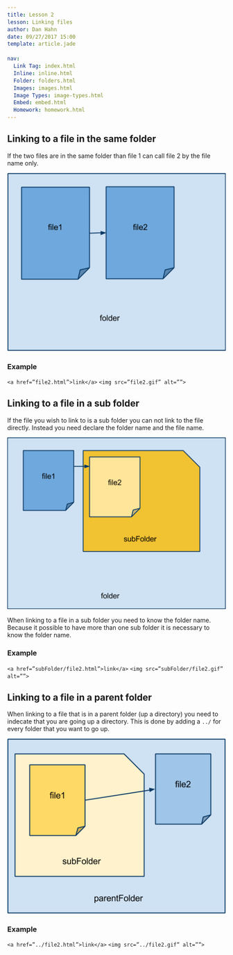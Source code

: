 ```yaml
---
title: Lesson 2
lesson: Linking files
author: Dan Hahn
date: 09/27/2017 15:00
template: article.jade

nav:
  Link Tag: index.html
  Inline: inline.html
  Folder: folders.html
  Images: images.html
  Image Types: image-types.html
  Embed: embed.html
  Homework: homework.html
---
```


## Linking to a file in the same folder
If the two files are in the same folder than file 1 can call file 2 by the file name only.

<img src="images/image01.png">

### Example
`<a href=”file2.html”>link</a>`
`<img src=”file2.gif” alt=””>`

## Linking to a file in a sub folder
If the file you wish to link to is a sub folder you can not link to the file directly. Instead you need declare the folder name and the file name.

<img src="images/image00.png">

When linking to a file in a sub folder you need to know the folder name.  Because it possible to have more than one sub folder it is necessary to know the folder name.

### Example
`<a href=”subFolder/file2.html”>link</a>`
`<img src=”subFolder/file2.gif” alt=””>`

## Linking to a file in a parent folder

When linking to a file that is in a parent folder (up a directory) you need to indecate that you are going up a directory.  This is done by adding a `../` for every folder that you want to go up.

<img src="images/image02.png">

### Example
`<a href=”../file2.html”>link</a>`
`<img src=”../file2.gif” alt=””>`		
